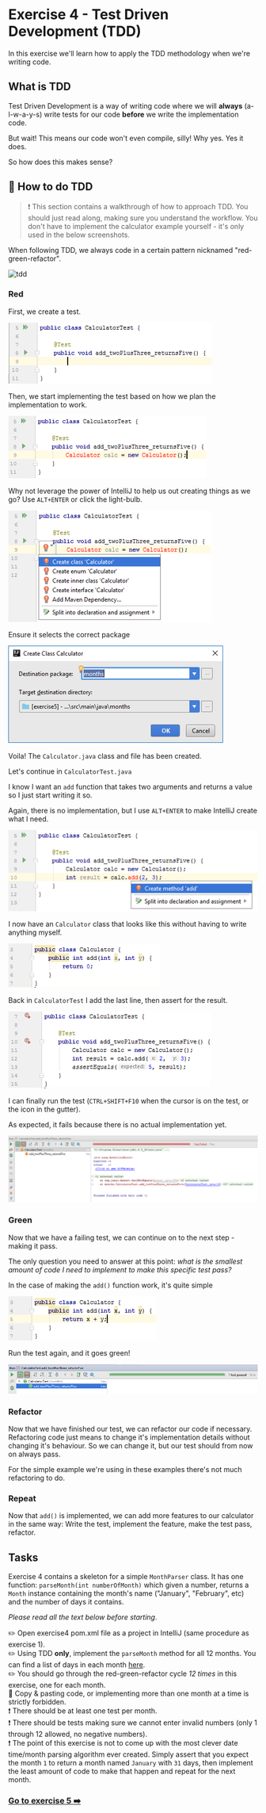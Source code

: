 # Exercise 4 - Test Driven Development (TDD)

In this exercise we'll learn how to apply the TDD methodology when we're writing code.  

## What is TDD

Test Driven Development is a way of writing code where we will **always** (a-l-w-a-y-s) write tests for our code
**before** we write the implementation code.

But wait! This means our code won't even compile, silly! Why yes. Yes it does.

So how does this makes sense?

## :book: How to do TDD

> :exclamation: This section contains a walkthrough of how to approach TDD. You should just read along, making sure you understand the workflow. You don't have to implement the calculator example yourself - it's only used in the below screenshots.

When following TDD, we always code in a certain pattern nicknamed "red-green-refactor".

![tdd](http://www.agilenutshell.com/assets/test-driven-development/tdd-circle-of-life.png)

### Red

First, we create a test.

![tdd1](../images/tdd1.PNG)

Then, we start implementing the test based on how we plan the implementation to work.

![tdd1](../images/tdd2.PNG)

Why not leverage the power of IntelliJ to help us out creating things as we go? Use `ALT+ENTER` or click the light-bulb.

![tdd1](../images/tdd3.png)

Ensure it selects the correct package

![tdd1](../images/tdd4.png)

Voila! The `Calculator.java` class and file has been created.

Let's continue in ``CalculatorTest.java``

I know I want an ``add`` function that takes two arguments and returns a value so I just start writing it so.

Again, there is no implementation, but I use ``ALT+ENTER`` to make IntelliJ create what I need.

![tdd1](../images/tdd5.png)

I now have an ``Calculator`` class that looks like this without having to write anything myself.

![tdd1](../images/tdd6.PNG)

Back in ``CalculatorTest`` I add the last line, then assert for the result.

![tdd1](../images/tdd7.PNG)

I can finally run the test (``CTRL+SHIFT+F10`` when the cursor is on the test, or the icon in the gutter).

As expected, it fails because there is no actual implementation yet.

![tdd1](../images/tdd8.PNG)

### Green

Now that we have a failing test, we can continue on to the next step - making it pass.

The only question you need to answer at this point: _what is the smallest amount of code I need to implement to make
this specific test pass?_

In the case of making the ``add()`` function work, it's quite simple

![tdd1](../images/tdd9.PNG)

Run the test again, and it goes green!

![tdd1](../images/tdd10.PNG)

### Refactor

Now that we have finished our test, we can refactor our code if necessary. Refactoring code just means to change
it's implementation details without changing it's behaviour. So we can change it, but our test should from now on always pass.

For the simple example we're using in these examples there's not much refactoring to do.

### Repeat

Now that ``add()`` is implemented, we can add more features to our calculator in the same way:
Write the test, implement the feature, make the test pass, refactor.

## Tasks

Exercise 4 contains a skeleton for a simple ``MonthParser`` class. It has one function: `parseMonth(int numberOfMonth)`
which given a number, returns a ``Month`` instance containing the month's name ("January", "February", etc) and the number of days
it contains.

_Please read all the text below before starting_.

:pencil2: Open exercise4 pom.xml file as a project in IntelliJ (same procedure as exercise 1).  
:pencil2: Using TDD **only**, implement the ``parseMonth`` method for all 12 months. You can find a list of days in each month [here](http://www.howmanydaysin.com/).  
:pencil2: You should go through the red-green-refactor cycle _12 times_ in this exercise, one for each month.  
:poop: Copy & pasting code, or implementing more than one month at a time is strictly forbidden.  
:exclamation: There should be at least one test per month.  
:exclamation: There should be tests making sure we cannot enter invalid numbers (only 1 through 12 allowed, no negative numbers).  
:exclamation: The point of this exercise is not to come up with the most clever date time/month parsing algorithm ever created. Simply assert that you expect the month `1` to return a month named `January` with `31` days, then implement the least amount of code to make that happen and repeat for the next month.

### [Go to exercise 5 :arrow_right:](../exercise-5/README.md)
